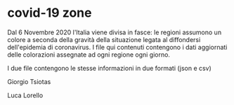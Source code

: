 # covid-19 zone
Dal 6 Novembre 2020 l'Italia viene divisa in fasce: le regioni assumono un colore a seconda della gravità della situazione legata al diffondersi dell'epidemia di coronavirus.
I file qui contenuti contengono i dati aggiornati delle colorazioni assegnate ad ogni regione ogni giorno.

I due file contengono le stesse informazioni in due formati (json e csv)

Giorgio Tsiotas

Luca Lorello
